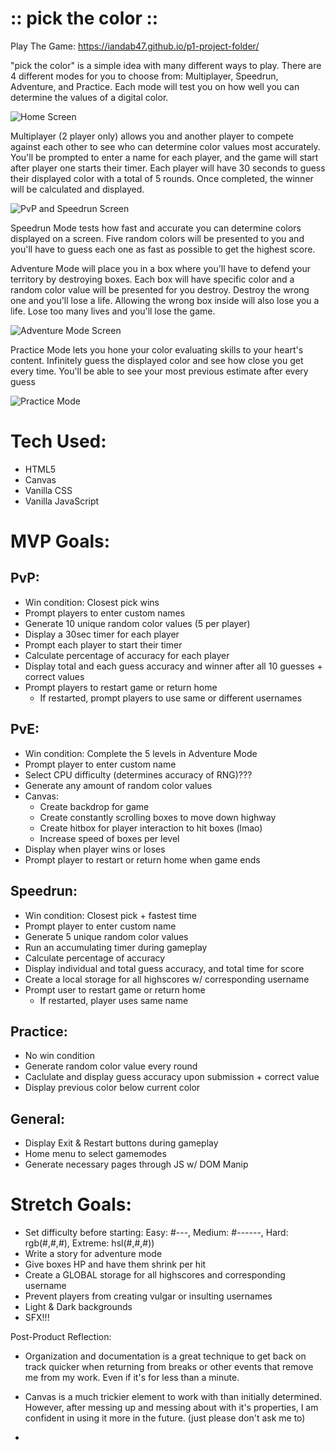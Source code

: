 # :: pick the color ::

Play The Game: https://iandab47.github.io/p1-project-folder/

"pick the color" is a simple idea with many different ways to play. There are 4 different modes for you to choose from: Multiplayer, Speedrun, Adventure, and Practice. Each mode will test you on how well you can determine the values of a digital color.

![Home Screen](https://i.imgur.com/JSvofRB.png)

Multiplayer (2 player only) allows you and another player to compete against each other to see who can determine color values most accurately. You'll be prompted to enter a name for each player, and the game will start after player one starts their timer. Each player will have 30 seconds to guess their displayed color with a total of 5 rounds. Once completed, the winner will be calculated and displayed.

![PvP and Speedrun Screen](https://i.imgur.com/Rd41TO0.png)

Speedrun Mode tests how fast and accurate you can determine colors displayed on a screen. Five random colors will be presented to you and you'll have to guess each one as fast as possible to get the highest score.

Adventure Mode will place you in a box where you'll have to defend your territory by destroying boxes. Each box will have specific color and a random color value will be presented for you destroy. Destroy the wrong one and you'll lose a life. Allowing the wrong box inside will also lose you a life. Lose too many lives and you'll lose the game. 

![Adventure Mode Screen](https://i.imgur.com/PADj5IU.png)

Practice Mode lets you hone your color evaluating skills to your heart's content. Infinitely guess the displayed color and see how close you get every time. You'll be able to see your most previous estimate after every guess

![Practice Mode](https://i.imgur.com/QNjuVuw.png)

# Tech Used:
- HTML5
- Canvas
- Vanilla CSS
- Vanilla JavaScript

# MVP Goals:
## PvP:
- Win condition: Closest pick wins
- Prompt players to enter custom names
- Generate 10 unique random color values (5 per player)
- Display a 30sec timer for each player
- Prompt each player to start their timer
- Calculate percentage of accuracy for each player
- Display total and each guess accuracy and winner after all 10 guesses + correct values
- Prompt players to restart game or return home
  - If restarted, prompt players to use same or different usernames

## PvE:
- Win condition: Complete the 5 levels in Adventure Mode
- Prompt player to enter custom name
- Select CPU difficulty (determines accuracy of RNG)???
- Generate any amount of random color values
- Canvas:
  - Create backdrop for game
  - Create constantly scrolling boxes to move down highway
  - Create hitbox for player interaction to hit boxes (lmao)
  - Increase speed of boxes per level
- Display when player wins or loses
- Prompt player to restart or return home when game ends
## Speedrun:
- Win condition: Closest pick + fastest time
- Prompt player to enter custom name
- Generate 5 unique random color values
- Run an accumulating timer during gameplay
- Calculate percentage of accuracy
- Display individual and total guess accuracy, and total time for score
- Create a local storage for all highscores w/ corresponding username
- Prompt user to restart game or return home
  - If restarted, player uses same name
## Practice:
- No win condition
- Generate random color value every round
- Caclulate and display guess accuracy upon submission + correct value
- Display previous color below current color
## General:
- Display Exit & Restart buttons during gameplay
- Home menu to select gamemodes
- Generate necessary pages through JS w/ DOM Manip
# Stretch Goals:
- Set difficulty before starting: Easy: #---, Medium: #------, Hard: rgb(#,#,#), Extreme: hsl(#,#,#))
- Write a story for adventure mode
- Give boxes HP and have them shrink per hit
- Create a GLOBAL storage for all highscores and corresponding username
- Prevent players from creating vulgar or insulting usernames
- Light & Dark backgrounds
- SFX!!!

Post-Product Reflection:
- Organization and documentation is a great technique to get back on track quicker when returning from breaks or other events that remove me from my work. Even if it's for less than a minute.

- Canvas is a much trickier element to work with than initially determined. However, after messing up and messing about with it's properties, I am confident in using it more in the future. (just please don't ask me to)

- 